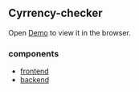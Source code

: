 ## Cyrrency-checker

Open [Demo](https://currency-checker-dnagafonov.netlify.app/) to view it in the browser.

### components

- [frontend](https://github.com/dnagafonov/currency-checker)
- [backend](https://github.com/dnagafonov/currency-checker-server)
